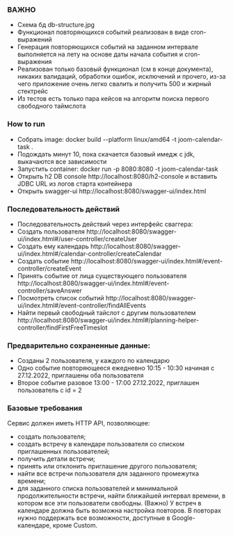 ### ВАЖНО
* Схема бд db-structure.jpg
* Функционал повторяющихся событий реализован в виде cron-выражений
* Генерация повторяющихся событий на заданном интервале выполняется на лету на основе даты начала события и cron-выражения
* Реализован только базовый функционал (см в конце документа), никаких валидаций, обработки ошибок, исключений и прочего, из-за чего приложение очень легко свалить и получить 500 и жирный стектрейс
* Из тестов есть только пара кейсов на алгоритм поиска первого свободного таймслота

### How to run
* Собрать image: docker build --platform linux/amd64 -t joom-calendar-task .
* Подождать минут 10, пока скачается базовый имедж с jdk, выкачаются все зависимости
* Запустить container: docker run -p 8080:8080 -t joom-calendar-task
* Открыть h2 DB console http://localhost:8080/h2-console и вставить JDBC URL из логов старта контейнера
* Открыть swagger-ui http://localhost:8080/swagger-ui/index.html

### Последовательность действий
* Последовательность действий через интерфейс сваггера:
* Создать пользователя http://localhost:8080/swagger-ui/index.html#/user-controller/createUser
* Создать ему календарь http://localhost:8080/swagger-ui/index.html#/calendar-controller/createCalendar
* Создать событие http://localhost:8080/swagger-ui/index.html#/event-controller/createEvent
* Принять событие от лица существующего пользователя http://localhost:8080/swagger-ui/index.html#/event-controller/saveAnswer
* Посмотреть список событий http://localhost:8080/swagger-ui/index.html#/event-controller/findAllEvents
* Найти первый свободный тайслот с другим пользователем http://localhost:8080/swagger-ui/index.html#/planning-helper-controller/findFirstFreeTimeslot

### Предварительно сохраненные данные:
* Созданы 2 пользователя, у каждого по календарю
* Одно событие повторяющееся ежедневно 10:15 - 10:30 начиная с 27.12.2022, приглашены оба пользователя
* Второе событие разовое 13:00 - 17:00 27.12.2022, приглашен пользователь с id = 2

### Базовые требования
Сервис должен иметь HTTP API, позволяющее:
* создать пользователя;
* создать встречу в календаре пользователя со списком приглашенных пользователей;
* получить детали встречи;
* принять или отклонить приглашение другого пользователя;
* найти все встречи пользователя для заданного промежутка времени;
* для заданного списка пользователей и минимальной продолжительности встречи, найти ближайшей интервал времени, в котором все эти пользователи свободны.
  (Важно) У встреч в календаре должна быть возможна настройка повторов. В повторах нужно поддержать все возможности, доступные в Google-календаре, кроме Сustom.